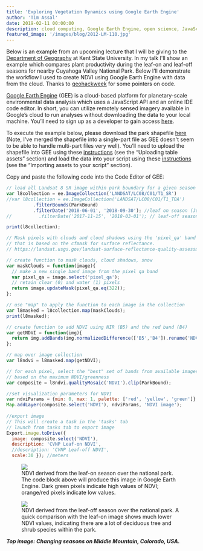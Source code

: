 ```yaml
---
title: 'Exploring Vegetation Dynamics using Google Earth Engine'
author: 'Tim Assal'
date: 2019-02-11 00:00:00
description: cloud computing, Google Earth Engine, open science, JavaScript, deciduous forest 
featured_image: '/images/blog/2012-LM-110.jpg'
---
```


Below is an example from an upcoming lecture that I will be giving to the [Department of Geography](https://www.kent.edu/geography) at Kent State University. In my talk I'll show an example which compares plant productivity during the leaf-on and leaf-off seasons for nearby Cuyahoga Valley National Park. Below I’ll demonstrate the workflow I used to create NDVI using Google Earth Engine with data from the cloud. Thanks to [geohackweek](https://geohackweek.github.io) for some pointers on code.

[Google Earth Engine](https://developers.google.com/earth-engine/) (GEE) is a cloud-based platform for planetary-scale environmental data analysis which uses a JavaScript API and an online IDE code editor. In short, you can utilize remotely sensed imagery available in Google’s cloud to run analyses without downloading the data to your local machine. You’ll need to sign up as a developer to gain access [here](https://signup.earthengine.google.com/#!/).

To execute the example below, please download the park shapefile [here](https://github.com/tjassal/tjassal.github.io/uploads/CVNP.zip) (Note, I've merged the shapefile into a single-part file as GEE doesn't seem to be able to handle multi-part files very well). You’ll need to upload the shapefile into GEE using these [instructions](https://developers.google.com/earth-engine/importing) (see the “Uploading table assets” section) and load the data into your script using these [instructions](https://developers.google.com/earth-engine/asset_manager#importing-assets-to-your-script) (see the “Importing assets to your script” section).

Copy and paste the following code into the Code Editor of GEE:

```js
// load all Landsat 8 SR image within park boundary for a given season
var l8collection = ee.ImageCollection('LANDSAT/LC08/C01/T1_SR')
//var l8collection = ee.ImageCollection('LANDSAT/LC08/C01/T1_TOA')
          .filterBounds(ParkBound)  
          .filterDate('2018-06-01', '2018-09-30'); //leaf on season (June 1 to Sept 30)
//          .filterDate('2017-11-15', '2018-03-01'); // leaf-off season Nov 15 to March 1

print(l8collection);

// Mask pixels with clouds and cloud shadows using the 'pixel_qa' band
// that is based on the cfmask for surface reflectance. 
// https://landsat.usgs.gov/landsat-surface-reflectance-quality-assessment

// create function to mask clouds, cloud shadows, snow
var maskClouds = function(image){
  // make a new single band image from the pixel qa band
  var pixel_qa = image.select('pixel_qa');
  // retain clear (0) and water (1) pixels
  return image.updateMask(pixel_qa.eq(322));   
};

// use "map" to apply the function to each image in the collection
var l8masked = l8collection.map(maskClouds);
print(l8masked);

// create function to add NDVI using NIR (B5) and the red band (B4)
var getNDVI = function(img){
  return img.addBands(img.normalizedDifference(['B5','B4']).rename('NDVI'));
};

// map over image collection
var l8ndvi = l8masked.map(getNDVI);

// for each pixel, select the "best" set of bands from available images
// based on the maximum NDVI/greenness
var composite = l8ndvi.qualityMosaic('NDVI').clip(ParkBound);

//set visualization parameters for NDVI            
var ndviParams = {min: 0, max: 1, palette: ['red', 'yellow', 'green']};
Map.addLayer(composite.select('NDVI'), ndviParams, 'NDVI image');
            
//export image
// This will create a task in the 'tasks' tab
// launch from tasks tab to export image
Export.image.toDrive({
  image: composite.select('NDVI'),
  description: 'CVNP Leaf-on NDVI',
  //description: 'CVNP Leaf-off NDVI',
  scale:30 }); //meters
```

<figure>
  <img src='../../images/blog/CVNP_NDVI_LeafON.jpg'>
  <figcaption>NDVI derived from the leaf-on season over the national park. The code block above will produce this image in Google Earth Engine. Dark green pixels indicate high values of NDVI; orange/red pixels indicate low values.</figcaption>
</figure>

<figure>
  <img src='../../images/blog/CVNP_NDVI_LeafOFF.jpg.jpg'>
  <figcaption>NDVI derived from the leaf-off season over the national park. A quick comparison with the leaf-on image shows much lower NDVI values, indicating there are a lot of deciduous tree and shrub species within the park.</figcaption>
</figure>

***Top image: Changing seasons on Middle Mountain, Colorado, USA.***

